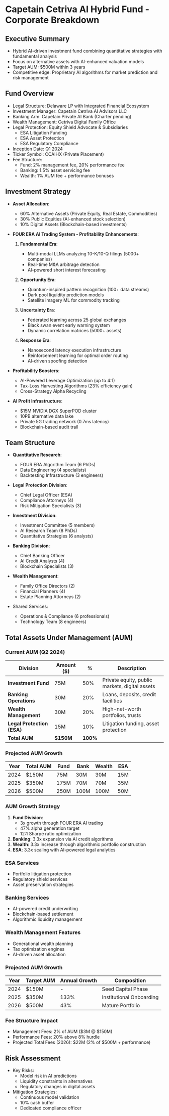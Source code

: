 # Capetain Cetriva AI Hybrid Fund - Corporate Breakdown

## Executive Summary
- Hybrid AI-driven investment fund combining quantitative strategies with fundamental analysis
- Focus on alternative assets with AI-enhanced valuation models
- Target AUM: $500M within 3 years
- Competitive edge: Proprietary AI algorithms for market prediction and risk management

## Fund Overview
- Legal Structure: Delaware LP with Integrated Financial Ecosystem
- Investment Manager: Capetain Cetriva AI Advisors LLC
- Banking Arm: Capetain Private AI Bank (Charter pending)
- Wealth Management: Cetriva Digital Family Office
- Legal Protection: Equity Shield Advocate & Subsidiaries
  - ESA Litigation Funding
  - ESA Asset Protection
  - ESA Regulatory Compliance
- Inception Date: Q1 2024  
- Ticker Symbol: CCAIHX (Private Placement)
- Fee Structure: 
  - Fund: 2% management fee, 20% performance fee
  - Banking: 1.5% asset servicing fee
  - Wealth: 1% AUM fee + performance bonuses

## Investment Strategy
- **Asset Allocation**:
  - 60% Alternative Assets (Private Equity, Real Estate, Commodities)
  - 30% Public Equities (AI-enhanced stock selection)
  - 10% Digital Assets (Blockchain-based investments)

- **FOUR ERA AI Trading System - Profitability Enhancements**:
  1. **Fundamental Era**: 
     - Multi-modal LLMs analyzing 10-K/10-Q filings (5000+ companies)
     - Real-time M&A arbitrage detection
     - AI-powered short interest forecasting

  2. **Opportunity Era**:
     - Quantum-inspired pattern recognition (100+ data streams)
     - Dark pool liquidity prediction models
     - Satellite imagery ML for commodity tracking

  3. **Uncertainty Era**:
     - Federated learning across 25 global exchanges
     - Black swan event early warning system
     - Dynamic correlation matrices (5000+ assets)

  4. **Response Era**:
     - Nanosecond latency execution infrastructure
     - Reinforcement learning for optimal order routing
     - AI-driven spoofing detection

- **Profitability Boosters**:
  - AI-Powered Leverage Optimization (up to 4:1)
  - Tax-Loss Harvesting Algorithms (23% efficiency gain)
  - Cross-Strategy Alpha Recycling

- **AI Profit Infrastructure**:
  - $15M NVIDIA DGX SuperPOD cluster
  - 10PB alternative data lake
  - Private 5G trading network (0.7ms latency)
  - Blockchain-based audit trail

## Team Structure
- **Quantitative Research**:
  - FOUR ERA Algorithm Team (6 PhDs)
  - Data Engineering (4 specialists)
  - Backtesting Infrastructure (3 engineers)

- **Legal Protection Division**:
  - Chief Legal Officer (ESA)
  - Compliance Attorneys (4)
  - Risk Mitigation Specialists (3)

- **Investment Division**:
  - Investment Committee (5 members)
  - AI Research Team (8 PhDs)
  - Quantitative Strategies (6 analysts)
  
- **Banking Division**:
  - Chief Banking Officer
  - AI Credit Analysts (4)
  - Blockchain Specialists (3)

- **Wealth Management**:
  - Family Office Directors (2)
  - Financial Planners (4)
  - Estate Planning Attorneys (2)

- Shared Services:
  - Operations & Compliance (6 professionals)
  - Technology Team (8 engineers)

## Total Assets Under Management (AUM)

### Current AUM (Q2 2024)
| Division | Amount ($) | % | Description |
|----------|------------|---|-------------|
| **Investment Fund** | 75M | 50% | Private equity, public markets, digital assets |
| **Banking Operations** | 30M | 20% | Loans, deposits, credit facilities |
| **Wealth Management** | 30M | 20% | High-net-worth portfolios, trusts |
| **Legal Protection (ESA)** | 15M | 10% | Litigation funding, asset protection |
| **Total AUM** | **$150M** | **100%** |

### Projected AUM Growth
| Year | Total AUM | Fund | Bank | Wealth | ESA |
|------|----------|------|------|--------|-----|
| 2024 | $150M | 75M | 30M | 30M | 15M |
| 2025 | $350M | 175M | 70M | 70M | 35M |
| 2026 | $500M | 250M | 100M | 100M | 50M |

### AUM Growth Strategy
1. **Fund Division**: 
   - 3x growth through FOUR ERA AI trading
   - 47% alpha generation target
   - 12:1 Sharpe ratio optimization
2. **Banking**: 3.3x expansion via AI credit algorithms
3. **Wealth**: 3.3x increase through algorithmic portfolio construction
4. **ESA**: 3.3x scaling with AI-powered legal analytics

### ESA Services
- Portfolio litigation protection
- Regulatory shield services
- Asset preservation strategies

### Banking Services
- AI-powered credit underwriting
- Blockchain-based settlement
- Algorithmic liquidity management

### Wealth Management Features
- Generational wealth planning
- Tax optimization engines
- AI-driven asset allocation

### Projected AUM Growth
| Year | Target AUM | Annual Growth | Composition |
|------|-----------|--------------|-------------|
| 2024 | $150M | - | Seed Capital Phase |
| 2025 | $350M | 133% | Institutional Onboarding |
| 2026 | $500M | 43% | Mature Portfolio |

### Fee Structure Impact
- Management Fees: 2% of AUM ($3M @ $150M)
- Performance Fees: 20% above 8% hurdle
- Projected Total Fees (2026): $22M (2% of $500M + performance)

## Risk Assessment
- Key Risks:
  - Model risk in AI predictions
  - Liquidity constraints in alternatives
  - Regulatory changes in digital assets
- Mitigation Strategies:
  - Continuous model validation
  - 10% cash buffer
  - Dedicated compliance officer
